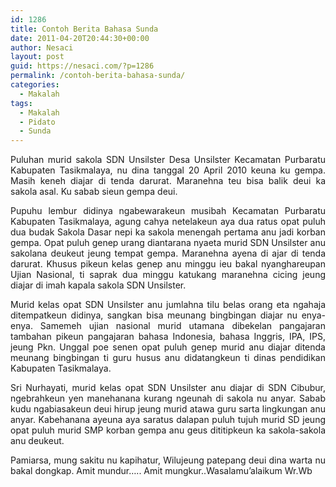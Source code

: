 ```yaml
---
id: 1286
title: Contoh Berita Bahasa Sunda
date: 2011-04-20T20:44:30+00:00
author: Nesaci
layout: post
guid: https://nesaci.com/?p=1286
permalink: /contoh-berita-bahasa-sunda/
categories:
  - Makalah
tags:
  - Makalah
  - Pidato
  - Sunda
---
```

<p style="text-align: justify;">
  Puluhan murid sakola SDN Unsilster Desa Unsilster Kecamatan Purbaratu Kabupaten Tasikmalaya, nu dina tanggal 20 April 2010 keuna ku gempa. Masih keneh diajar di tenda darurat. Maranehna teu bisa balik deui ka sakola asal. Ku sabab sieun gempa deui.
</p>

<p style="text-align: justify;">
  Pupuhu lembur didinya ngabewarakeun musibah Kecamatan Purbaratu Kabupaten Tasikmalaya, agung cahya netelakeun aya dua ratus opat puluh dua budak Sakola Dasar nepi ka sakola menengah pertama anu jadi korban gempa. Opat puluh genep urang diantarana nyaeta murid SDN Unsilster anu sakolana deukeut jeung tempat gempa. Maranehna ayena di ajar di tenda darurat. Khusus pikeun kelas genep anu minggu ieu bakal nyanghareupan Ujian Nasional, ti saprak dua minggu katukang maranehna cicing jeung diajar di imah kapala sakola SDN Unsilster.
</p>

<p style="text-align: justify;">
  Murid kelas opat SDN Unsilster anu jumlahna tilu belas orang eta ngahaja ditempatkeun didinya, sangkan bisa meunang bingbingan diajar nu enya-enya. Samemeh ujian nasional murid utamana dibekelan pangajaran tambahan pikeun pangajaran bahasa Indonesia, bahasa Inggris, IPA, IPS, jeung Pkn. Unggal poe senen opat puluh genep murid anu diajar ditenda meunang bingbingan ti guru husus anu didatangkeun ti dinas pendidikan Kabupaten Tasikmalaya.
</p>

<p style="text-align: justify;">
  Sri Nurhayati, murid kelas opat SDN Unsilster anu diajar di SDN Cibubur, ngebrahkeun yen manehanana kurang ngeunah di sakola nu anyar. Sabab kudu ngabiasakeun deui hirup jeung murid atawa guru sarta lingkungan anu anyar. Kabehanana ayeuna aya saratus dalapan puluh tujuh murid SD jeung opat puluh murid SMP korban gempa anu geus dititipkeun ka sakola-sakola anu deukeut.
</p>

<p style="text-align: justify;">
  Pamiarsa, mung sakitu nu kapihatur, Wilujeung patepang deui dina warta nu bakal dongkap. Amit mundur….. Amit mungkur..Wasalamu’alaikum Wr.Wb
</p>